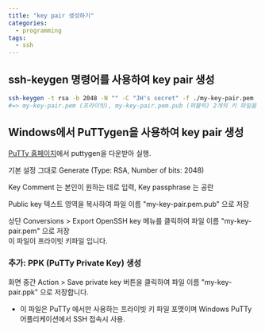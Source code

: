 ```yaml
---
title: "key pair 생성하기"
categories:
  - programming
tags:
  - ssh
---
```



## ssh-keygen 명령어를 사용하여 key pair 생성

``` sh
ssh-keygen -t rsa -b 2048 -N "" -C "JH's secret" -f ./my-key-pair.pem
#=> my-key-pair.pem (프라이빗), my-key-pair.pem.pub (퍼블릭) 2개의 키 파일을 쌍으로 생성
```


## Windows에서 PuTTygen을 사용하여 key pair 생성

[PuTTy 홈페이지][putty-homepage]에서 puttygen을 다운받아 실행.

기본 설정 그대로 Generate (Type: RSA, Number of bits: 2048)

Key Comment 는 본인이 원하는 데로 입력, Key passphrase 는 공란

Public key 텍스트 영역을 복사하여 파일 이름 "my-key-pair.pem.pub" 으로 저장

상단  Conversions > Export OpenSSH key 메뉴를 클릭하여 파일 이름 "my-key-pair.pem" 으로 저장  
이 파일이 프라이빗 키파일 입니다.


### 추가: PPK (PuTTy Private Key) 생성

화면 중간 Action > Save private key 버튼을 클릭하여 파일 이름 "my-key-pair.ppk" 으로 저장합니다.
- 이 파일은 PuTTy 에서만 사용하는 프라이빗 키 파일 포맷이며 Windows PuTTy 어플리케이션에서 SSH 접속시 사용.


[putty-homepage]: https://www.chiark.greenend.org.uk/~sgtatham/putty/latest.html
